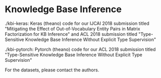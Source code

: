 # Knowledge Base Inference
./kbi-keras: Keras (theano) code for our IJCAI 2018 submission titled "Mitigating the Effect of Out-of-Vocabulary Entity Pairs in Matrix Factorization for KB Inference" and ACL 2018 submission titled "Type-Sensitive Knowledge Base Inference Without Explicit Type Supervision"

./kbi-pytorch: Pytorch (theano) code for our ACL 2018 submission titled "Type-Sensitive Knowledge Base Inference Without Explicit Type Supervision" 


For the datasets, please contact the authors. 


